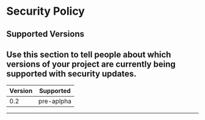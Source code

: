# Security Policy

## Supported Versions

Use this section to tell people about which versions of your project are
currently being supported with security updates.
--------------------------------
| Version | Supported          |
| ------- | ------------------ |
| 0.2     |  pre-aplpha        |
--------------------------------


